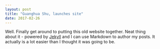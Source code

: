 ```yaml
---
layout: post
title: "Guanghua Shu, launches site"
date: 2017-02-26
---
```

Well. Finally get around to putting this old website together. Neat thing about it - powered by [Jekyll](http://jekyllrb.com) and I can use Markdown to author my posts. It actually is a lot easier than I thought it was going to be.
